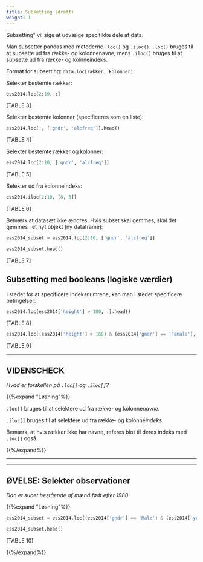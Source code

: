 ```yaml
---
title: Subsetting (draft)
weight: 1
---
```

Subsetting" vil sige at udvælge specifikke dele af data.

Man subsetter pandas med metoderne `.loc()` og `.iloc()`. `.loc()` bruges til at subsette ud fra række- og kolonnenavne, mens `.iloc()` bruges til at subsette ud fra række- og kolnneindeks.

Format for subsetting: `data.loc[rækker, kolonner]`

Selekter bestemte rækker:


```python
ess2014.loc[2:10, :]
```




[TABLE 3]



Selekter bestemte kolonner (specificeres som en liste):


```python
ess2014.loc[:, ['gndr', 'alcfreq']].head()
```




[TABLE 4]



Selekter bestemte rækker og kolonner:


```python
ess2014.loc[2:10, ['gndr', 'alcfreq']]
```




[TABLE 5]



Selekter ud fra kolonneindeks:


```python
ess2014.iloc[2:10, [8, 6]]
```




[TABLE 6]



Bemærk at datasæt ikke ændres. Hvis subset skal gemmes, skal det gemmes i et nyt objekt (ny dataframe):


```python
ess2014_subset = ess2014.loc[2:10, ['gndr', 'alcfreq']]

ess2014_subset.head()
```




[TABLE 7]



## Subsetting med booleans (logiske værdier)

I stedet for at specificere indeksnumrene, kan man i stedet specificere betingelser:


```python
ess2014.loc[ess2014['height'] > 180, :].head()
```




[TABLE 8]




```python
ess2014.loc[(ess2014['height'] > 180) & (ess2014['gndr'] == 'Female'), :].head()
```




[TABLE 9]



---
## VIDENSCHECK

*Hvad er forskellen på `.loc[]` og `.iloc[]`?*

{{%expand "Løsning"%}}

`.loc[]` bruges til at selektere ud fra række- og kolonne*navne*.

`.iloc[]` bruges til at selektere ud fra række- og kolonne*indeks*.

Bemærk, at hvis rækker ikke har navne, referes blot til deres indeks med `.loc[]` også.

{{%/expand%}}

---

---

## ØVELSE: Selekter observationer

*Dan et subet bestående af mænd født efter 1980.*

{{%expand "Løsning"%}}


```python
ess2014_subset = ess2014.loc[(ess2014['gndr'] == 'Male') & (ess2014['yrbrn'] > 1980), :]

ess2014_subset.head()
```




[TABLE 10]



{{%/expand%}}
